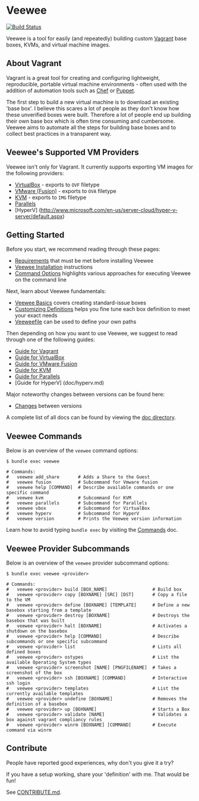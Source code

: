 # Veewee

[![Build Status](https://travis-ci.org/jedi4ever/veewee.png)](https://travis-ci.org/jedi4ever/veewee)

Veewee is a tool for easily (and repeatedly) building custom [Vagrant](https://github.com/mitchellh/vagrant) base boxes, KVMs, and virtual machine images.


## About Vagrant

Vagrant is a great tool for creating and configuring lightweight, reproducible, portable virtual machine environments - often used with the addition of automation tools such as [Chef](https://github.com/opscode/chef) or [Puppet](https://github.com/puppetlabs/puppet).

The first step to build a new virtual machine is to download an existing 'base box'. I believe this scares a lot of people as they don't know how these unverified boxes were built. Therefore a lot of people end up building their own base box which is often time consuming and cumbersome. Veewee aims to automate all the steps for building base boxes and to collect best practices in a transparent way.


## Veewee's Supported VM Providers

Veewee isn't only for Vagrant.  It currently supports exporting VM images for the following providers:

* [VirtualBox](http://www.virtualbox.org/) - exports to `OVF` filetype
* [VMware (Fusion)](http://www.vmware.com/products/fusion/) - exports to `OVA` filetype
* [KVM](http://www.linux-kvm.org/) - exports to `IMG` filetype
* [Parallels](http://www.parallels.com/)
* [HyperV] (http://www.microsoft.com/en-us/server-cloud/hyper-v-server/default.aspx)


## Getting Started

Before you start, we recommend reading through these pages:

* [Requirements](doc/requirements.md) that must be met before installing Veewee
* [Veewee Installation](doc/installation.md) instructions
* [Command Options](doc/commands.md) highlights various approaches for executing Veewee on the command line

Next, learn about Veewee fundamentals:

* [Veewee Basics](doc/basics.md) covers creating standard-issue boxes
* [Customizing Definitions](doc/customize.md) helps you fine tune each box definition to meet your exact needs
* [Veeweefile](doc/veeweefile.md) can be used to define your own paths

Then depending on how you want to use Veewee, we suggest to read through one of the following guides:

* [Guide for Vagrant](doc/vagrant.md)
* [Guide for VirtualBox](doc/vbox.md)
* [Guide for VMware Fusion](doc/fusion.md)
* [Guide for KVM](doc/kvm.md)
* [Guide for Parallels](doc/parallels.md)
* [Guide for HyperV] (doc/hyperv.md)

Major noteworthy changes between versions can be found here:

* [Changes](doc/changes.md) between versions

A complete list of all docs can be found by viewing the [doc directory](doc).


## Veewee Commands

Below is an overview of the `veewee` command options:

    $ bundle exec veewee

    # Commands:
    #   veewee add_share       # Adds a Share to the Guest
    #   veewee fusion          # Subcommand for Vmware fusion
    #   veewee help [COMMAND]  # Describe available commands or one specific command
    #   veewee kvm             # Subcommand for KVM
    #   veewee parallels       # Subcommand for Parallels
    #   veewee vbox            # Subcommand for VirtualBox
    #   veewee hyperv          # Subcommand for HyperV
    #   veewee version         # Prints the Veewee version information

Learn how to avoid typing `bundle exec` by visiting the [Commands](doc/commands.md) doc.


## Veewee Provider Subcommands

Below is an overview of the `veewee` provider subcommand options:

    $ bundle exec veewee <provider>

    # Commands:
    #   veewee <provider> build [BOX_NAME]                 # Build box
    #   veewee <provider> copy [BOXNAME] [SRC] [DST]       # Copy a file to the VM
    #   veewee <provider> define [BOXNAME] [TEMPLATE]      # Define a new basebox starting from a template
    #   veewee <provider> destroy [BOXNAME]                # Destroys the basebox that was built
    #   veewee <provider> halt [BOXNAME]                   # Activates a shutdown on the basebox
    #   veewee <provider> help [COMMAND]                   # Describe subcommands or one specific subcommand
    #   veewee <provider> list                             # Lists all defined boxes
    #   veewee <provider> ostypes                          # List the available Operating System types
    #   veewee <provider> screenshot [NAME] [PNGFILENAME]  # Takes a screenshot of the box
    #   veewee <provider> ssh [BOXNAME] [COMMAND]          # Interactive ssh login
    #   veewee <provider> templates                        # List the currently available templates
    #   veewee <provider> undefine [BOXNAME]               # Removes the definition of a basebox
    #   veewee <provider> up [BOXNAME]                     # Starts a Box
    #   veewee <provider> validate [NAME]                  # Validates a box against vagrant compliancy rules
    #   veewee <provider> winrm [BOXNAME] [COMMAND]        # Execute command via winrm


## Contribute

People have reported good experiences, why don't you give it a try?

If you have a setup working, share your 'definition' with me. That would be fun!

See [CONTRIBUTE.md](CONTRIBUTE.md).

